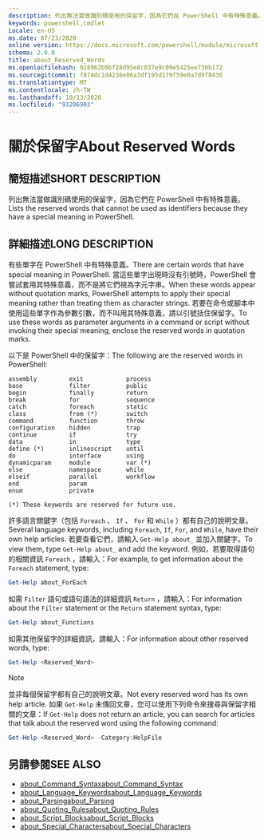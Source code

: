 ```yaml
---
description: 列出無法當做識別碼使用的保留字，因為它們在 PowerShell 中有特殊意義。
keywords: powershell,cmdlet
Locale: en-US
ms.date: 07/23/2020
online version: https://docs.microsoft.com/powershell/module/microsoft.powershell.core/about/about_reserved_words?view=powershell-6&WT.mc_id=ps-gethelp
schema: 2.0.0
title: about_Reserved_Words
ms.openlocfilehash: 928962b9bf28d95e8c037e9c09e5425ee730b172
ms.sourcegitcommit: f874dc1d4236e06a3df195d179f59e0a7d9f8436
ms.translationtype: MT
ms.contentlocale: zh-TW
ms.lasthandoff: 10/13/2020
ms.locfileid: "93206903"
---
```

# <a name="about-reserved-words"></a><span data-ttu-id="1e8b0-104">關於保留字</span><span class="sxs-lookup"><span data-stu-id="1e8b0-104">About Reserved Words</span></span>

## <a name="short-description"></a><span data-ttu-id="1e8b0-105">簡短描述</span><span class="sxs-lookup"><span data-stu-id="1e8b0-105">SHORT DESCRIPTION</span></span>
<span data-ttu-id="1e8b0-106">列出無法當做識別碼使用的保留字，因為它們在 PowerShell 中有特殊意義。</span><span class="sxs-lookup"><span data-stu-id="1e8b0-106">Lists the reserved words that cannot be used as identifiers because they have a special meaning in PowerShell.</span></span>

## <a name="long-description"></a><span data-ttu-id="1e8b0-107">詳細描述</span><span class="sxs-lookup"><span data-stu-id="1e8b0-107">LONG DESCRIPTION</span></span>

<span data-ttu-id="1e8b0-108">有些單字在 PowerShell 中有特殊意義。</span><span class="sxs-lookup"><span data-stu-id="1e8b0-108">There are certain words that have special meaning in PowerShell.</span></span> <span data-ttu-id="1e8b0-109">當這些單字出現時沒有引號時，PowerShell 會嘗試套用其特殊意義，而不是將它們視為字元字串。</span><span class="sxs-lookup"><span data-stu-id="1e8b0-109">When these words appear without quotation marks, PowerShell attempts to apply their special meaning rather than treating them as character strings.</span></span> <span data-ttu-id="1e8b0-110">若要在命令或腳本中使用這些單字作為參數引數，而不叫用其特殊意義，請以引號括住保留字。</span><span class="sxs-lookup"><span data-stu-id="1e8b0-110">To use these words as parameter arguments in a command or script without invoking their special meaning, enclose the reserved words in quotation marks.</span></span>

<span data-ttu-id="1e8b0-111">以下是 PowerShell 中的保留字：</span><span class="sxs-lookup"><span data-stu-id="1e8b0-111">The following are the reserved words in PowerShell:</span></span>

```
assembly         exit            process
base             filter          public
begin            finally         return
break            for             sequence
catch            foreach         static
class            from (*)        switch
command          function        throw
configuration    hidden          trap
continue         if              try
data             in              type
define (*)       inlinescript    until
do               interface       using
dynamicparam     module          var (*)
else             namespace       while
elseif           parallel        workflow
end              param
enum             private

(*) These keywords are reserved for future use.
```

<span data-ttu-id="1e8b0-112">許多語言關鍵字（包括 `Foreach` 、 `If` 、 `For` 和 `While` ）都有自己的說明文章。</span><span class="sxs-lookup"><span data-stu-id="1e8b0-112">Several language keywords, including `Foreach`, `If`, `For`, and `While`, have their own help articles.</span></span> <span data-ttu-id="1e8b0-113">若要查看它們，請輸入 `Get-Help about_` 並加入關鍵字。</span><span class="sxs-lookup"><span data-stu-id="1e8b0-113">To view them, type `Get-Help about_` and add the keyword.</span></span> <span data-ttu-id="1e8b0-114">例如，若要取得語句的相關資訊 `Foreach` ，請輸入：</span><span class="sxs-lookup"><span data-stu-id="1e8b0-114">For example, to get information about the `Foreach` statement, type:</span></span>

```powershell
Get-Help about_ForEach
```

<span data-ttu-id="1e8b0-115">如需 `Filter` 語句或語句語法的詳細資訊 `Return` ，請輸入：</span><span class="sxs-lookup"><span data-stu-id="1e8b0-115">For information about the `Filter` statement or the `Return` statement syntax, type:</span></span>

```powershell
Get-Help about_Functions
```

<span data-ttu-id="1e8b0-116">如需其他保留字的詳細資訊，請輸入：</span><span class="sxs-lookup"><span data-stu-id="1e8b0-116">For information about other reserved words, type:</span></span>

```powershell
Get-Help <Reserved_Word>
```

> [!NOTE]
> <span data-ttu-id="1e8b0-117">並非每個保留字都有自己的說明文章。</span><span class="sxs-lookup"><span data-stu-id="1e8b0-117">Not every reserved word has its own help article.</span></span> <span data-ttu-id="1e8b0-118">如果 `Get-Help` 未傳回文章，您可以使用下列命令來搜尋與保留字相關的文章：</span><span class="sxs-lookup"><span data-stu-id="1e8b0-118">If `Get-Help` does not return an article, you can search for articles that talk about the reserved word using the following command:</span></span>
>
> ```powershell
> Get-Help <Reserved_Word> -Category:HelpFile
> ```

## <a name="see-also"></a><span data-ttu-id="1e8b0-119">另請參閱</span><span class="sxs-lookup"><span data-stu-id="1e8b0-119">SEE ALSO</span></span>

- [<span data-ttu-id="1e8b0-120">about_Command_Syntax</span><span class="sxs-lookup"><span data-stu-id="1e8b0-120">about_Command_Syntax</span></span>](about_Command_Syntax.md)
- [<span data-ttu-id="1e8b0-121">about_Language_Keywords</span><span class="sxs-lookup"><span data-stu-id="1e8b0-121">about_Language_Keywords</span></span>](about_Language_Keywords.md)
- [<span data-ttu-id="1e8b0-122">about_Parsing</span><span class="sxs-lookup"><span data-stu-id="1e8b0-122">about_Parsing</span></span>](about_Parsing.md)
- [<span data-ttu-id="1e8b0-123">about_Quoting_Rules</span><span class="sxs-lookup"><span data-stu-id="1e8b0-123">about_Quoting_Rules</span></span>](about_Quoting_Rules.md)
- [<span data-ttu-id="1e8b0-124">about_Script_Blocks</span><span class="sxs-lookup"><span data-stu-id="1e8b0-124">about_Script_Blocks</span></span>](about_Script_Blocks.md)
- [<span data-ttu-id="1e8b0-125">about_Special_Characters</span><span class="sxs-lookup"><span data-stu-id="1e8b0-125">about_Special_Characters</span></span>](about_Special_Characters.md)
